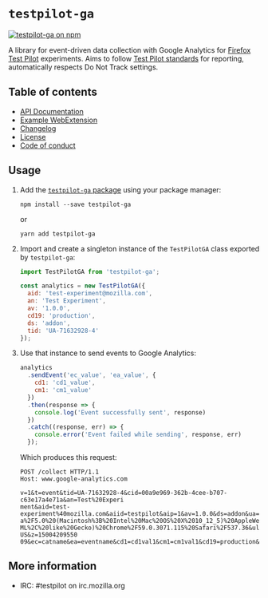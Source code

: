 # `testpilot-ga`

[![testpilot-ga on npm](https://img.shields.io/npm/v/testpilot-ga.svg)](https://www.npmjs.com/package/testpilot-ga)

A library for event-driven data collection with Google Analytics for [Firefox Test Pilot](https://testpilot.firefox.com) experiments. Aims to follow [Test Pilot standards](https://github.com/mozilla/testpilot/blob/master/docs/experiments/ga.md) for reporting, automatically respects Do Not Track settings.

## Table of contents

- [API Documentation](docs/api.md)
- [Example WebExtension](example)
- [Changelog](docs/changelog.md)
- [License](LICENSE)
- [Code of conduct](docs/CODE_OF_CONDUCT.md)

## Usage

1. Add the [`testpilot-ga` package](https://www.npmjs.com/package/testpilot-ga)
   using your package manager:

   ```
   npm install --save testpilot-ga
   ```

   or

   ```
   yarn add testpilot-ga
   ```

2. Import and create a singleton instance of the `TestPilotGA` class exported by
   `testpilot-ga`:

   ```js
   import TestPilotGA from 'testpilot-ga';

   const analytics = new TestPilotGA({
     aid: 'test-experiment@mozilla.com',
     an: 'Test Experiment',
     av: '1.0.0',
     cd19: 'production',
     ds: 'addon',
     tid: 'UA-71632928-4'
   });
   ```

3. Use that instance to send events to Google Analytics:

   ```js
   analytics
     .sendEvent('ec_value', 'ea_value', {
       cd1: 'cd1_value',
       cm1: 'cm1_value'
     })
     .then(response => {
       console.log('Event successfully sent', response)
     })
     .catch((response, err) => {
       console.error('Event failed while sending', response, err)
     });
   ```

   Which produces this request:

   ```
   POST /collect HTTP/1.1
   Host: www.google-analytics.com

   v=1&t=event&tid=UA-71632928-4&cid=00a9e969-362b-4cee-b707-c63e17a4e71a&an=Test%20Experi
   ment&aid=test-experiment%40mozilla.com&aiid=testpilot&aip=1&av=1.0.0&ds=addon&ua=Mozill
   a%2F5.0%20(Macintosh%3B%20Intel%20Mac%20OS%20X%2010_12_5)%20AppleWebKit%2F537.36%20(KHT
   ML%2C%20like%20Gecko)%20Chrome%2F59.0.3071.115%20Safari%2F537.36&ul=en-US&z=15004209550
   09&ec=catname&ea=eventname&cd1=cd1val1&cm1=cm1val1&cd19=production&cd20=release
   ```

## More information

- IRC: #testpilot on irc.mozilla.org

